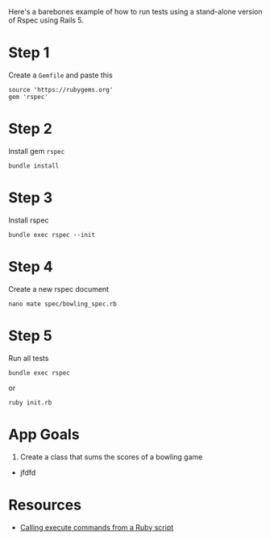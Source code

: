 Here's a barebones example of how to run tests using a stand-alone version of Rspec using Rails 5.

# Step 1

Create a ```Gemfile``` and paste this

```language-powerbash
source 'https://rubygems.org'
gem 'rspec'
```


# Step 2

Install gem ```rspec```

```language-powerbash
bundle install
```

# Step 3

Install rspec

```language-powerbash
bundle exec rspec --init
```

# Step 4

Create a new rspec document
```language-powerbash
nano mate spec/bowling_spec.rb
```

# Step 5

Run all tests
```language-powerbash
bundle exec rspec
```

or 

```language-powerbash
ruby init.rb
```

# App Goals

1. Create a class that sums the scores of a bowling game
- jfdfd



# Resources

- [Calling execute commands from a Ruby script](http://stackoverflow.com/questions/2232/calling-shell-commands-from-ruby)
